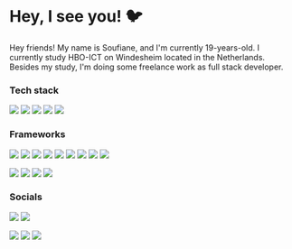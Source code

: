 # Hey, I see you! 🐦

Hey friends! My name is Soufiane, and I'm currently 19-years-old. I currently study HBO-ICT on Windesheim located in the Netherlands. Besides my study, I'm doing some freelance work as full stack developer.

### Tech stack

<p>
  <a href="https://nodejs.org/en" target="_blank"><img src="https://img.shields.io/badge/-Nodejs-000?style=for-the-badge&logo=node.js"></a>
  <a href="https://www.php.net/" target="_blank"><img src="https://img.shields.io/badge/-PHP-000?style=for-the-badge&logo=php"></a>
  <a href="https://www.typescriptlang.org/" target="_blank"><img src="https://img.shields.io/badge/-TypeScript-000?style=for-the-badge&logo=typescript"></a>
  <a href="https://www.python.org/" target="_blank"><img src="https://img.shields.io/badge/-Python-000?style=for-the-badge&logo=python"></a>
  <a href="https://learn.microsoft.com/en-us/dotnet/csharp/" target="_blank"><img src="https://img.shields.io/badge/-CSharp-000?style=for-the-badge&logo=csharp"></a>
</p>

### Frameworks

<p>
  <a href="https://tailwindcss.com/" target="_blank"><img src="https://img.shields.io/badge/-TailwindCSS-000?style=for-the-badge&logo=tailwindcss"></a>
  <a href="https://laravel.com/" target="_blank"><img src="https://img.shields.io/badge/-Laravel-000?style=for-the-badge&logo=laravel"></a>
  <a href="https://kit.svelte.dev/" target="_blank"><img src="https://img.shields.io/badge/-SvelteKit-000?style=for-the-badge&logo=svelte"></a>
  <a href="https://expressjs.com/" target="_blank"><img src="https://img.shields.io/badge/-Express-000?style=for-the-badge&logo=express"></a>
  <a href="https://www.prisma.io/" target="_blank"><img src="https://img.shields.io/badge/-Prisma-000?style=for-the-badge&logo=prisma"></a>
  <a href="https://nuxtjs.org/" target="_blank"><img src="https://img.shields.io/badge/-NuxtJS-000?style=for-the-badge&logo=nuxt.js"></a>
  <a href="https://nextjs.org/" target="_blank"><img src="https://img.shields.io/badge/-NextJS-000?style=for-the-badge&logo=next.js"></a>
  <a href="https://expo.dev/" target="_blank"><img src="https://img.shields.io/badge/-Expo-000?style=for-the-badge&logo=expo"></a>
  <a href="https://react.dev/" target="_blank"><img src="https://img.shields.io/badge/-React (Native)-000?style=for-the-badge&logo=react"></a>
</p>

<p>
  <a href="https://www.mysql.com/" target="_blank"><img src="https://img.shields.io/badge/-MySQL-000?style=for-the-badge&logo=mysql"></a>
  <a href="https://www.mongodb.com/" target="_blank"><img src="https://img.shields.io/badge/-MongoDB-000?style=for-the-badge&logo=mongodb"></a>
  <a href="https://redis.io/" target="_blank"><img src="https://img.shields.io/badge/-Redis-000?style=for-the-badge&logo=redis"></a>
  <a href="https://www.rabbitmq.com/" target="_blank"><img src="https://img.shields.io/badge/-RabbitMQ-000?style=for-the-badge&logo=rabbitmq"></a>
</p>

### Socials

<p>
    <a href="https://discord.com/users/462914535351779328" target="_blank"><img src="https://img.shields.io/badge/-discord-000?style=for-the-badge&logo=discord"></a>
    <a href="https://steamcommunity.com/id/hallosouf/" target="_blank"><img src="https://img.shields.io/badge/-steam-000?style=for-the-badge&logo=steam"></a>
</p>

<p>
    <a href="https://www.instagram.com/hallosouf/" target="_blank"><img src="https://img.shields.io/badge/-instagram-000?style=for-the-badge&logo=instagram"></a>
    <a href="https://www.youtube.com/@hallosouf"><img src="https://img.shields.io/badge/-youtube-000?style=for-the-badge&logo=youtube"></a>
    <a href="https://open.spotify.com/user/405yb4dderkwxusq85uxnuciv"><img src="https://img.shields.io/badge/-spotify-000?style=for-the-badge&logo=spotify"></a>
</p>
